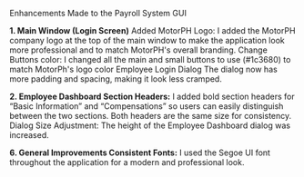 Enhancements Made to the Payroll System GUI 

**1. Main Window (Login Screen)**
 Added MotorPH Logo: I added the MotorPH company logo at the top of the main window to make the application look more professional and to match MotorPH's overall branding.
 Change Buttons color: I changed all the main and small buttons to use (#1c3680) to match MotorPh's logo color
 Employee Login Dialog The dialog now has more padding and spacing, making it look less cramped.

**2. Employee Dashboard Section Headers:**
 I added bold section headers for “Basic Information” and “Compensations” so users can easily distinguish between the two sections. 
 Both headers are the same size for consistency. 
 Dialog Size Adjustment: The height of the Employee Dashboard dialog was increased. 


**6. General Improvements Consistent Fonts:**
 I used the Segoe UI font throughout the application for a modern and professional look.

